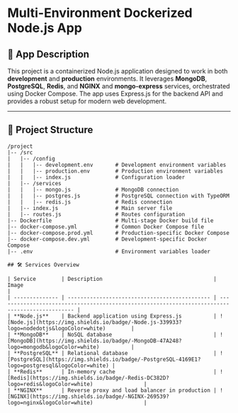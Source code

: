 # Multi-Environment Dockerized Node.js App

## 📝 App Description
This project is a containerized Node.js application designed to work in both **development** and **production** environments. It leverages **MongoDB**, **PostgreSQL**, **Redis**, and **NGINX** and **mongo-express** services, orchestrated using Docker Compose. The app uses Express.js for the backend API and provides a robust setup for modern web development.

---

## 📂 Project Structure

```plaintext
/project
|-- /src
|   |-- /config
|   |   |-- development.env       # Development environment variables
|   |   |-- production.env        # Production environment variables
|   |   |-- index.js              # Configuration loader
|   |-- /services
|   |   |-- mongo.js              # MongoDB connection
|   |   |-- postgres.js           # PostgreSQL connection with TypeORM
|   |   |-- redis.js              # Redis connection
|   |-- index.js                  # Main server file
|   |-- routes.js                 # Routes configuration
|-- Dockerfile                    # Multi-stage Docker build file
|-- docker-compose.yml            # Common Docker Compose file
|-- docker-compose.prod.yml       # Production-specific Docker Compose
|-- docker-compose.dev.yml        # Development-specific Docker Compose
|-- .env                          # Environment variables loader

## 🛠️ Services Overview

| Service        | Description                                   | Image                                                                                          |
| -------------- | --------------------------------------------- | ---------------------------------------------------------------------------------------------- |
| **Node.js**    | Backend application using Express.js          | ![Node.js](https://img.shields.io/badge/-Node.js-339933?logo=nodedotjs&logoColor=white)        |
| **MongoDB**    | NoSQL database                                | ![MongoDB](https://img.shields.io/badge/-MongoDB-47A248?logo=mongodb&logoColor=white)          |
| **PostgreSQL** | Relational database                           | ![PostgreSQL](https://img.shields.io/badge/-PostgreSQL-4169E1?logo=postgresql&logoColor=white) |
| **Redis**      | In-memory cache                               | ![Redis](https://img.shields.io/badge/-Redis-DC382D?logo=redis&logoColor=white)                |
| **NGINX**      | Reverse proxy and load balancer in production | ![NGINX](https://img.shields.io/badge/-NGINX-269539?logo=nginx&logoColor=white)                |


